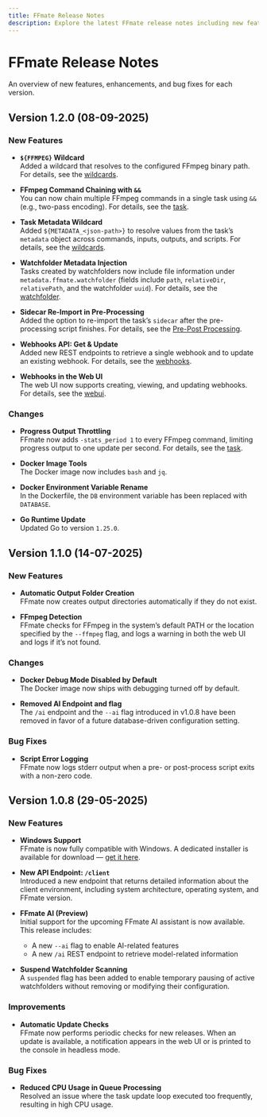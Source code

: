 ```yaml
---
title: FFmate Release Notes
description: Explore the latest FFmate release notes including new features, API changes, improvements, and bug fixes. Stay updated with every version of the open-source FFmpeg automation tool.
---
```

# FFmate Release Notes  
An overview of new features, enhancements, and bug fixes for each version.

## Version 1.2.0 (08-09-2025)

### New Features

  -  **`${FFMPEG}` Wildcard**  
      Added a wildcard that resolves to the configured FFmpeg binary path. For details, see the [wildcards](/docs/wildcards.md#ffmpeg-path).

-  **FFmpeg Command Chaining with `&&`**  
  You can now chain multiple FFmpeg commands in a single task using `&&` (e.g., two-pass encoding). For details, see the [task](/docs/tasks.md#task-properties).

-  **Task Metadata Wildcard**  
  Added `${METADATA_<json-path>}` to resolve values from the task’s `metadata` object across commands, inputs, outputs, and scripts. For details, see the [wildcards](/docs/wildcards.md#task-metadata).

-  **Watchfolder Metadata Injection**  
  Tasks created by watchfolders now include file information under `metadata.ffmate.watchfolder` (fields include `path`, `relativeDir`, `relativePath`, and the watchfolder `uuid`). For details, see the [watchfolder](/docs/watchfolder.md#how-watchfolders-work).

-  **Sidecar Re-Import in Pre-Processing**  
  Added the option to re-import the task’s `sidecar` after the pre-processing script finishes. For details, see the [Pre-Post Processing](/docs//pre-post-prcessing.md#importing-a-task-s-sidecar).

-  **Webhooks API: Get & Update**  
  Added new REST endpoints to retrieve a single webhook and to update an existing webhook. For details, see the [webhooks](/docs/webhooks.md).

-  **Webhooks in the Web UI**  
  The web UI now supports creating, viewing, and updating webhooks. For details, see the [webui](/docs/web-ui.md).

### Changes

-  **Progress Output Throttling**  
  FFmate now adds `-stats_period 1` to every FFmpeg command, limiting progress output to one update per second. For details, see the [task](/docs/tasks.md#task-properties).

-  **Docker Image Tools**  
  The Docker image now includes `bash` and `jq`.

-  **Docker Environment Variable Rename**  
  In the Dockerfile, the `DB` environment variable has been replaced with `DATABASE`.

-  **Go Runtime Update**  
  Updated Go to version `1.25.0`.


## Version 1.1.0 (14-07-2025)

### New Features

-  **Automatic Output Folder Creation**  
  FFmate now creates output directories automatically if they do not exist.

- **FFmpeg Detection**  
  FFmate checks for FFmpeg in the system’s default PATH or the location specified by the `--ffmpeg` flag, and logs a warning in both the web UI and logs if it’s not found.

### Changes

- **Docker Debug Mode Disabled by Default**  
  The Docker image now ships with debugging turned off by default.

- **Removed AI Endpoint and flag**  
  The `/ai` endpoint and the `--ai` flag introduced in v1.0.8 have been removed in favor of a future database-driven configuration setting.

### Bug Fixes

- **Script Error Logging**  
  FFmate now logs stderr output when a pre- or post-process script exits with a non-zero code.

## Version 1.0.8 (29-05-2025)

### New Features

- **Windows Support**  
  FFmate is now fully compatible with Windows. A dedicated installer is available for download — [get it here](https://github.com/welovemedia/ffmate/releases/tag/1.0.8).

- **New API Endpoint: `/client`**  
  Introduced a new endpoint that returns detailed information about the client environment, including system architecture, operating system, and FFmate version.

- **FFmate AI (Preview)**  
  Initial support for the upcoming FFmate AI assistant is now available. This release includes:  
  - A new `--ai` flag to enable AI-related features  
  - A new `/ai` REST endpoint to retrieve model-related information

- **Suspend Watchfolder Scanning**  
  A `suspended` flag has been added to enable temporary pausing of active watchfolders without removing or modifying their configuration.

### Improvements

- **Automatic Update Checks**  
  FFmate now performs periodic checks for new releases. When an update is available, a notification appears in the web UI or is printed to the console in headless mode.

### Bug Fixes

- **Reduced CPU Usage in Queue Processing**  
  Resolved an issue where the task update loop executed too frequently, resulting in high CPU usage.
